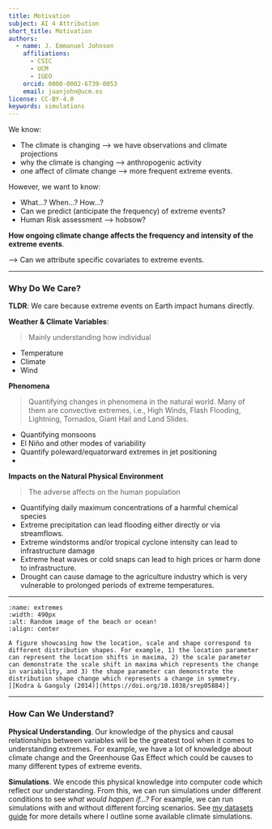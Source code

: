 ```yaml
---
title: Motivation
subject: AI 4 Attribution
short_title: Motivation
authors:
  - name: J. Emmanuel Johnson
    affiliations:
      - CSIC
      - UCM
      - IGEO
    orcid: 0000-0002-6739-0053
    email: juanjohn@ucm.es
license: CC-BY-4.0
keywords: simulations
---
```


We know:
- The climate is changing --> we have observations and climate projections
- why the climate is changing --> anthropogenic activity
- one affect of climate change --> more frequent extreme events.

However, we want to know:
- What...? When...? How...?
- Can we predict (anticipate the frequency) of extreme events?
- Human Risk assessment --> hobsow?

**How ongoing climate change affects the frequency and intensity of the extreme events**.

--> Can we attribute specific covariates to extreme events.


***

### Why Do We Care?

**TLDR**: We care because extreme events on Earth impact humans directly.

**Weather & Climate Variables**:

> Mainly understanding how individual

- Temperature
- Climate
- Wind


**Phenomena**

> Quantifying changes in phenomena in the natural world.
> Many of them are convective extremes, i.e., High Winds, Flash Flooding, Lightning, Tornados, Giant Hail and Land Slides.

- Quantifying monsoons
- El Niño and other modes of variability
- Quantify poleward/equatorward extremes in jet positioning
- 

**Impacts on the Natural Physical Environment**

> The adverse affects on the human population

- Quantifying daily maximum concentrations of a harmful chemical species
- Extreme precipitation can lead flooding either directly or via streamflows.
- Extreme windstorms and/or tropical cyclone intensity can lead to infrastructure damage
- Extreme heat waves or cold snaps can lead to high prices or harm done to infrastructure. 
- Drought can cause damage to the agriculture industry which is very vulnerable to prolonged periods of extreme temperatures.

***


```{figure} https://media.springernature.com/lw685/springer-static/image/art%3A10.1038%2Fsrep05884/MediaObjects/41598_2014_Article_BFsrep05884_Fig1_HTML.jpg?as=webp
:name: extremes
:width: 490px
:alt: Random image of the beach or ocean!
:align: center

A figure showcasing how the location, scale and shape correspond to different distribution shapes. For example, 1) the location parameter can represent the location shifts in maxima, 2) the scale parameter can demonstrate the scale shift in maxima which represents the change in variability, and 3) the shape parameter can demonstrate the distribution shape change which represents a change in symmetry. [[Kodra & Ganguly (2014)](https://doi.org/10.1038/srep05884)]
```

***

### How Can We Understand?

**Physical Understanding**. 
Our knowledge of the physics and causal relationships between variables will be the greatest tool when it comes to understanding extremes.
For example, we have a lot of knowledge about climate change and the Greenhouse Gas Effect which could be causes to many different types of extreme events.

**Simulations**.
We encode this physical knowledge into computer code which reflect our understanding. From this, we can run simulations under different conditions to see *what would happen if...?*
For example, we can run simulations with and without different forcing scenarios.
See [my datasets guide](./data/datasets) for more details where I outline some available climate simulations.